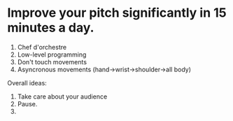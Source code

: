 # Improve your pitch significantly in 15 minutes a day.

1) Chef d'orchestre 
2) Low-level programming
3) Don't touch movements 
4) Asyncronous movements (hand->wrist->shoulder->all body)

Overall ideas:
1) Take care about your audience
2) Pause.
3)  
